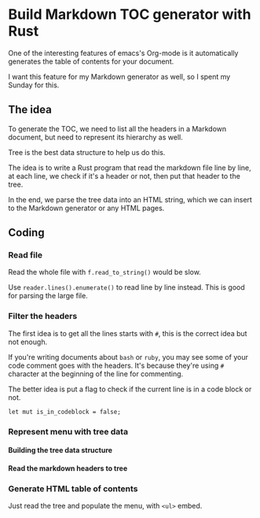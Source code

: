 # Build Markdown TOC generator with Rust

One of the interesting features of emacs's Org-mode is it automatically generates the table of contents for your document.

I want this feature for my Markdown generator as well, so I spent my Sunday for this.

## The idea

To generate the TOC, we need to list all the headers in a Markdown document, but need to represent its hierarchy as well.

Tree is the best data structure to help us do this.

The idea is to write a Rust program that read the markdown file line by line, at each line, we check if it's a header or not, then put that header to the tree.

In the end, we parse the tree data into an HTML string, which we can insert to the Markdown generator or any HTML pages.

## Coding

### Read file

Read the whole file with `f.read_to_string()` would be slow.

Use `reader.lines().enumerate()` to read line by line instead. This is good for parsing the large file.

### Filter the headers

The first idea is to get all the lines starts with `#`, this is the correct idea but not enough.

If you're writing documents about `bash` or `ruby`, you may see some of your code comment goes with the headers. It's because they're using `#` character at the beginning of the line for commenting.

The better idea is put a flag to check if the current line is in a code block or not.

`let mut is_in_codeblock = false;`

### Represent menu with tree data

#### Building the tree data structure

#### Read the markdown headers to tree

### Generate HTML table of contents

Just read the tree and populate the menu, with `<ul>` embed.
